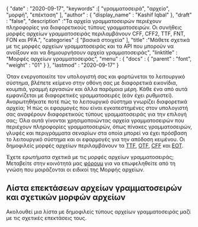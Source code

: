 {
  "date" : "2020-09-17",
  "keywords" :[ "γραμματοσειρά", "αρχείο", "μορφή", "επέκταση" ],
  "author" : {
    "display_name" : "Kashif Iqbal"
},
  "draft" : "false",
  "description" :"Τα αρχεία γραμματοσειρών περιέχουν πληροφορίες για διαφορετικούς τύπους γραμματοσειρών. Οι συνήθεις μορφές αρχείων γραμματοσειράς περιλαμβάνουν CFF, CFF2, TTF, FNT, FON και PFA.",
  "categories" :[ "βασικά στοιχεία" ],
  "title" :"Μάθετε σχετικά με τις μορφές αρχείων γραμματοσειράς και τα API που μπορούν να ανοίξουν και να δημιουργήσουν αρχεία γραμματοσειράς",
  "linktitle" : "Μορφές αρχείων γραμματοσειράς",
  "menu" : {
    "docs" : {
      "parent" : "font",
      "weight" : "01"
}
},
  "lastmod" : "2020-09-17"
}

Όταν ενεργοποιείτε τον υπολογιστή σας και φορτώνεται το λειτουργικό σύστημα, βλέπετε κείμενο στην οθόνη σας με διαφορετικά εικονίδια, κουμπιά, γραμμή εργασιών και άλλα παρόμοια μέρη. Κάθε ένα από αυτά εμφανίζεται με διαφορετικές γραμματοσειρές (εάν έχει ρυθμιστεί). Αναρωτηθήκατε ποτέ πώς το λειτουργικό σύστημα γνωρίζει διαφορετικά αρχεία; Ή πώς οι εφαρμογές που είναι εγκατεστημένες στον υπολογιστή σας αναφέρουν διαφορετικούς τύπους γραμματοσειράς για την επιλογή σας; Όλα αυτά γίνονται χρησιμοποιώντας αρχεία γραμματοσειρών που περιέχουν πληροφορίες γραμματοσειρών, όπως πίνακες γραμματοσειρών, γλυφές και περιγράμματα σεναρίων στα οποία μπορεί να έχει πρόσβαση το λειτουργικό σύστημα και οι εφαρμογές για την απόδοση κειμένου. Οι δημοφιλείς μορφές αρχείων περιλαμβάνουν τα [TTF](/el/font/ttf/), [OTF](/el/font/otf/), [CFF](/el/font/cff/) και [EOT](/el/font/eot/).

Έχετε ερωτήματα σχετικά με τις μορφές αρχείων γραμματοσειράς; Μεταβείτε στην κοινότητά μας [φόρουμ](https://forum.fileformat.com/c/font/28) για να επωφεληθείτε από τη γνώση που μοιράζονται οι ειδικοί της Μορφής αρχείων.

## Λίστα επεκτάσεων αρχείων γραμματοσειρών και σχετικών μορφών αρχείων

Ακολουθεί μια λίστα με δημοφιλείς τύπους αρχείων γραμματοσειράς μαζί με τις σχετικές επεκτάσεις τους.

